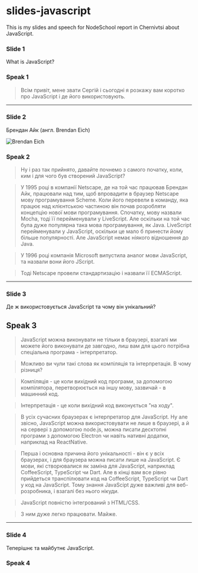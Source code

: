 # slides-javascript
This is my slides and speech for NodeSchool report in Chernivtsi about JavaScript.

### Slide 1

What is JavaScript?

### Speak 1

> Всім привіт, мене звати Сергій і сьогодні я розкажу вам коротко про JavaScript і де його використовують.

------

### Slide 2

Брендан Айк (англ. Brendan Eich)

![Brendan Eich](https://upload.wikimedia.org/wikipedia/commons/0/09/BEich.jpg)

### Speak 2

> Ну і раз так прийнято, давайте почнемо з самого початку, коли, ким і для чого був створений JavaScript?

> У 1995 році в компанії Netscape, де на той час працював Брендан Айк, працювали над тим, щоб впровадити в браузер Netscape мову програмування Scheme. Коли його перевели в команду, яка працює над клієнтською частиною він почав розробляти концепцію нової мови програмування. Спочатку, мову назвали Mocha, тоді її перейменували у LiveScript.  Але оскільки на той час була дуже популярна така мова програмування, як Java. LiveScript перейменували у JavaScript, оскільки це мало б принести йому більше популярності. Але JavaScript немає ніякого відношення до Java.

> У 1996 році компанія Microsoft випустила аналог мови JavaScript, та назвали вони його JScript.

> Тоді Netscape провели стандартизацію і назвали її ECMAScript.

------

### Slide 3

Де ж використовується JavaScript та чому він унікальний?

## Speak 3

> JavaScript можна виконувати не тільки в браузері, взагалі ми можете його виконувати де завгодно, лиш вам для цього потрібна спеціальна програма - інтерпретатор.

> Можливо ви чули такі слова як компіляція та інтерпретація. В чому різниця?

> Компіляція - це коли вихідний код програми, за допомогою компілятора, перетворюється на іншу мову, зазвичай - в машинний код.

> Інтерпретація - це коли вихідний код виконується "на ходу".

> В усіх сучасних браузерах є інтерпретатор для JavaScript. Ну але звісно, JavaScript можна використовувати не лише в браузері, а й на сервері з допомогою node.js, можна писати десктопні програми з допомогою Electron чи навіть нативні додатки, наприклад на ReactNative.

> Перша і основна причина його унікальності - він є у всіх браузерах, і для браузера можна писати лише на JavaScript. Є мови, які створювалися як заміна для JavaScript, наприклад CoffeeScript, TypeScript чи Dart. Але в кінці вам все рівно прийдеться транспілювати код на CoffeeScript, TypeScript чи Dart у код на JavaScript. Тому знання JavaScipt дуже важливі для веб-розробника, і взагалі без нього нікуди.

> JavaScript повністю інтегрований з HTML/CSS.

> З ним дуже легко працювати. Майже.

------

### Slide 4

Теперішнє та майбутнє JavaScript.

### Speak 4

>
